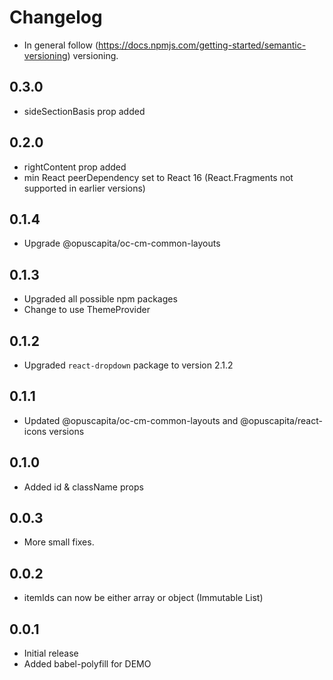 # Changelog

* In general follow (https://docs.npmjs.com/getting-started/semantic-versioning) versioning.

## 0.3.0
- sideSectionBasis prop added

## 0.2.0
- rightContent prop added
- min React peerDependency set to React 16 (React.Fragments not supported in earlier versions)

## 0.1.4
* Upgrade @opuscapita/oc-cm-common-layouts

## 0.1.3
* Upgraded all possible npm packages
* Change to use ThemeProvider

## 0.1.2
* Upgraded `react-dropdown` package to version 2.1.2

## 0.1.1
* Updated @opuscapita/oc-cm-common-layouts and @opuscapita/react-icons versions

## 0.1.0
* Added id & className props

## 0.0.3
* More small fixes.

## 0.0.2 
* itemIds can now be either array or object (Immutable List)

## 0.0.1
* Initial release
* Added babel-polyfill for DEMO
